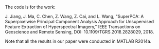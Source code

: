 The code is for the work:

J. Jiang, J. Ma, C. Chen, Z. Wang, Z. Cai, and L. Wang, "SuperPCA: A Superpixelwise Principal Component Analysis Approach for Unsupervised Feature Extraction of Hyperspectral Imagery," IEEE Transactions on Geoscience and Remote Sensing, DOI: 10.1109/TGRS.2018.2828029, 2018.


Note that all the results in our paper were conducted in MATLAB R2014a.
